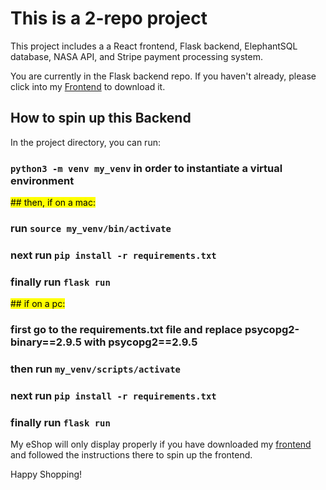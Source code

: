 # This is a 2-repo project

This project includes a a React frontend, Flask backend, ElephantSQL database,  NASA API, and Stripe payment processing system.

You are currently in the Flask backend repo. If you haven't already, please click into my [Frontend](https://github.com/devcodus/react_eshop) to download it.

## How to spin up this Backend

In the project directory, you can run:

### `python3 -m venv my_venv` in order to instantiate a virtual environment

<mark> ## then, if on a mac: </mark>
### run `source my_venv/bin/activate`
### next run `pip install -r requirements.txt`
### finally run `flask run`

<mark> ## if on a pc: </mark>
### first go to the requirements.txt file and replace psycopg2-binary==2.9.5 with psycopg2==2.9.5
### then run `my_venv/scripts/activate`
### next run `pip install -r requirements.txt`
### finally run `flask run`



My eShop will only display properly if you have downloaded my [frontend](https://github.com/devcodus/react_eshop) and followed the instructions there to spin up the frontend. 

Happy Shopping!